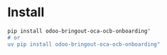 # Install

```bash
pip install odoo-bringout-oca-ocb-onboarding"
# or
uv pip install odoo-bringout-oca-ocb-onboarding"
```

